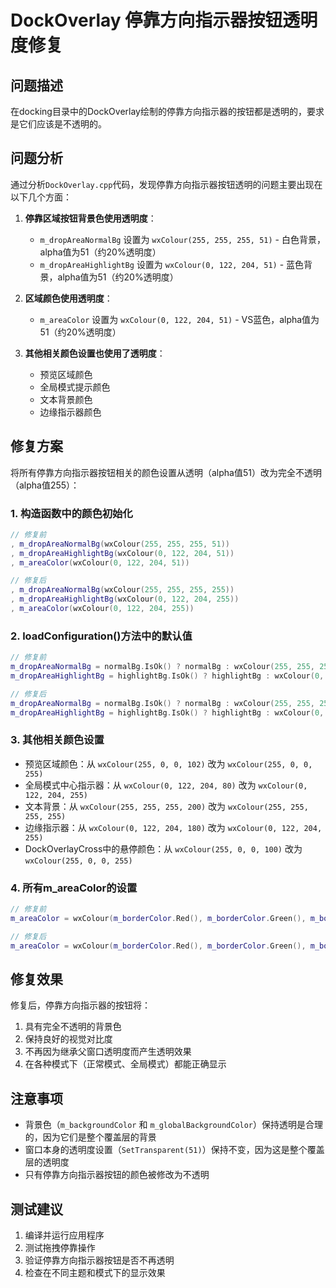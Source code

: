 # DockOverlay 停靠方向指示器按钮透明度修复

## 问题描述
在docking目录中的DockOverlay绘制的停靠方向指示器的按钮都是透明的，要求是它们应该是不透明的。

## 问题分析
通过分析`DockOverlay.cpp`代码，发现停靠方向指示器按钮透明的问题主要出现在以下几个方面：

1. **停靠区域按钮背景色使用透明度**：
   - `m_dropAreaNormalBg` 设置为 `wxColour(255, 255, 255, 51)` - 白色背景，alpha值为51（约20%透明度）
   - `m_dropAreaHighlightBg` 设置为 `wxColour(0, 122, 204, 51)` - 蓝色背景，alpha值为51（约20%透明度）

2. **区域颜色使用透明度**：
   - `m_areaColor` 设置为 `wxColour(0, 122, 204, 51)` - VS蓝色，alpha值为51（约20%透明度）

3. **其他相关颜色设置也使用了透明度**：
   - 预览区域颜色
   - 全局模式提示颜色
   - 文本背景颜色
   - 边缘指示器颜色

## 修复方案
将所有停靠方向指示器按钮相关的颜色设置从透明（alpha值51）改为完全不透明（alpha值255）：

### 1. 构造函数中的颜色初始化
```cpp
// 修复前
, m_dropAreaNormalBg(wxColour(255, 255, 255, 51))
, m_dropAreaHighlightBg(wxColour(0, 122, 204, 51))
, m_areaColor(wxColour(0, 122, 204, 51))

// 修复后
, m_dropAreaNormalBg(wxColour(255, 255, 255, 255))
, m_dropAreaHighlightBg(wxColour(0, 122, 204, 255))
, m_areaColor(wxColour(0, 122, 204, 255))
```

### 2. loadConfiguration()方法中的默认值
```cpp
// 修复前
m_dropAreaNormalBg = normalBg.IsOk() ? normalBg : wxColour(255, 255, 255, 51);
m_dropAreaHighlightBg = highlightBg.IsOk() ? highlightBg : wxColour(0, 122, 204, 51);

// 修复后
m_dropAreaNormalBg = normalBg.IsOk() ? normalBg : wxColour(255, 255, 255, 255);
m_dropAreaHighlightBg = highlightBg.IsOk() ? highlightBg : wxColour(0, 122, 204, 255);
```

### 3. 其他相关颜色设置
- 预览区域颜色：从 `wxColour(255, 0, 0, 102)` 改为 `wxColour(255, 0, 0, 255)`
- 全局模式中心指示器：从 `wxColour(0, 122, 204, 80)` 改为 `wxColour(0, 122, 204, 255)`
- 文本背景：从 `wxColour(255, 255, 255, 200)` 改为 `wxColour(255, 255, 255, 255)`
- 边缘指示器：从 `wxColour(0, 122, 204, 180)` 改为 `wxColour(0, 122, 204, 255)`
- DockOverlayCross中的悬停颜色：从 `wxColour(255, 0, 0, 100)` 改为 `wxColour(255, 0, 0, 255)`

### 4. 所有m_areaColor的设置
```cpp
// 修复前
m_areaColor = wxColour(m_borderColor.Red(), m_borderColor.Green(), m_borderColor.Blue(), 51);

// 修复后
m_areaColor = wxColour(m_borderColor.Red(), m_borderColor.Green(), m_borderColor.Blue(), 255);
```

## 修复效果
修复后，停靠方向指示器的按钮将：
1. 具有完全不透明的背景色
2. 保持良好的视觉对比度
3. 不再因为继承父窗口透明度而产生透明效果
4. 在各种模式下（正常模式、全局模式）都能正确显示

## 注意事项
- 背景色（`m_backgroundColor` 和 `m_globalBackgroundColor`）保持透明是合理的，因为它们是整个覆盖层的背景
- 窗口本身的透明度设置（`SetTransparent(51)`）保持不变，因为这是整个覆盖层的透明度
- 只有停靠方向指示器按钮的颜色被修改为不透明

## 测试建议
1. 编译并运行应用程序
2. 测试拖拽停靠操作
3. 验证停靠方向指示器按钮是否不再透明
4. 检查在不同主题和模式下的显示效果